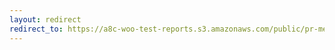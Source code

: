 ```yaml
---
layout: redirect
redirect_to: https://a8c-woo-test-reports.s3.amazonaws.com/public/pr-merge/43055/api/index.html
---
```

